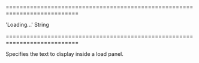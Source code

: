 ===========================================================================
<!--default-->'Loading...'<!--/default-->
<!--type-->String<!--/type-->
===========================================================================

<!--shortDescription-->
Specifies the text to display inside a load panel.
<!--/shortDescription-->

<!--fullDescription-->

<!--/fullDescription-->